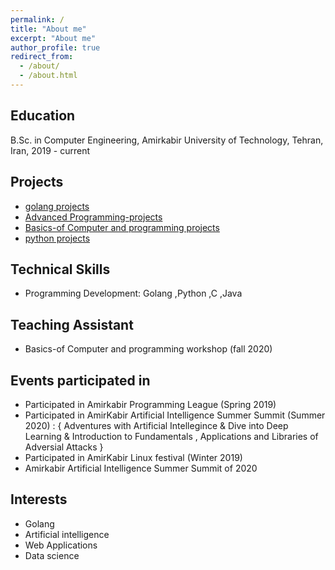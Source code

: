 ```yaml
---
permalink: /
title: "About me"
excerpt: "About me"
author_profile: true
redirect_from: 
  - /about/
  - /about.html
---
```


Education
------
B.Sc. in Computer Engineering, Amirkabir University of Technology, Tehran, Iran, 2019 - current



Projects
------
* [golang projects ](https://github.com/Armingodiz/GoWorld)
* [Advanced Programming-projects](https://github.com/Armingodiz/Advanced-programming-projects)
* [Basics-of Computer and programming projects](https://github.com/Armingodiz/Basics-of-Computer-and-programming)
* [python projects ](https://github.com/Armingodiz/python-stuff)



Technical Skills
-----
* Programming Development:  Golang ,Python ,C ,Java

Teaching Assistant
------
* Basics-of Computer and programming workshop (fall 2020)


Events participated in 
------
* Participated in Amirkabir Programming League (Spring 2019)
* Participated in AmirKabir Artificial Intelligence Summer Summit (Summer 2020) : { Adventures with Artificial Intellegince & Dive into Deep Learning &  Introduction   to Fundamentals , Applications and Libraries of Adversial Attacks }
* Participated in AmirKabir Linux festival (Winter 2019)
* Amirkabir Artificial Intelligence Summer Summit of 2020



Interests
------
* Golang
* Artificial intelligence 
* Web Applications 
* Data science 
